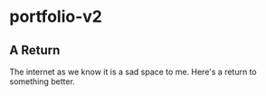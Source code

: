 # portfolio-v2

## A Return

The internet as we know it is a sad space to me. Here's a return to something better.

